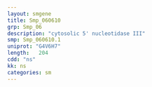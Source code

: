 ```yaml
---
layout: smgene
title: Smp_060610
grp: Smp_06
description: "cytosolic 5' nucleotidase III"
smp: Smp_060610.1
uniprot: "G4V6H7"
length:   204
cdd: "ns"
kk: ns
categories: sm
---
```

